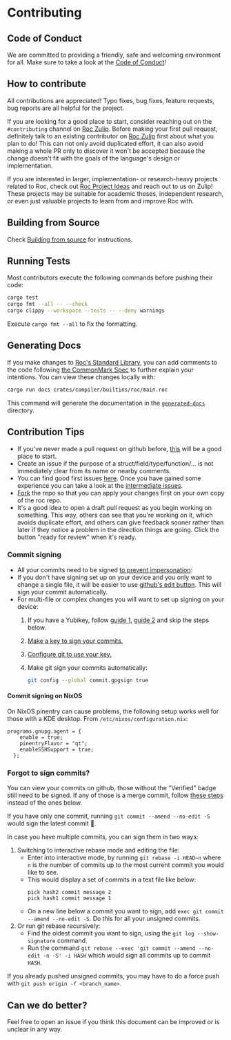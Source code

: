 # Contributing

## Code of Conduct

We are committed to providing a friendly, safe and welcoming environment for all. Make sure to take a look at the [Code of Conduct](CODE_OF_CONDUCT.md)!

## How to contribute

All contributions are appreciated! Typo fixes, bug fixes, feature requests,
bug reports are all helpful for the project.

If you are looking for a good place to start, consider reaching out on the `#contributing` channel on [Roc Zulip][roc-zulip].
Before making your first pull request, definitely talk to an existing contributor on [Roc Zulip][roc-zulip] first about what you plan to do! This can not only avoid duplicated effort, it can also avoid making a whole PR only to discover it won't be accepted because the change doesn't fit with the goals of the language's design or implementation.

If you are interested in larger, implementation- or research-heavy projects
related to Roc, check out [Roc Project Ideas][project-ideas] and reach out to us
on Zulip! These projects may be suitable for academic theses, independent
research, or even just valuable projects to learn from and improve Roc with.

## Building from Source

Check [Building from source](BUILDING_FROM_SOURCE.md) for instructions.

## Running Tests

Most contributors execute the following commands before pushing their code:

```sh
cargo test
cargo fmt --all -- --check
cargo clippy --workspace --tests -- --deny warnings
```

Execute `cargo fmt --all` to fix the formatting.

## Generating Docs

If you make changes to [Roc's Standard Library](https://www.roc-lang.org/builtins/Str), you can add comments to the code following [the CommonMark Spec](https://spec.commonmark.org/current/) to further explain your intentions. You can view these changes locally with:

```sh
cargo run docs crates/compiler/builtins/roc/main.roc
```

This command will generate the documentation in the [`generated-docs`](generated-docs) directory.

## Contribution Tips

- If you've never made a pull request on github before, [this](https://www.freecodecamp.org/news/how-to-make-your-first-pull-request-on-github-3/) will be a good place to start.
- Create an issue if the purpose of a struct/field/type/function/... is not immediately clear from its name or nearby comments.
- You can find good first issues [here][good-first-issues]. Once you have gained some experience you can take a look at the [intermediate issues](https://github.com/roc-lang/roc/issues?q=is%3Aopen+is%3Aissue+label%3A%22intermediate+issue%22).
- [Fork](https://github.com/roc-lang/roc/fork) the repo so that you can apply your changes first on your own copy of the roc repo.
- It's a good idea to open a draft pull request as you begin working on something. This way, others can see that you're working on it, which avoids duplicate effort, and others can give feedback sooner rather than later if they notice a problem in the direction things are going. Click the button "ready for review" when it's ready.

### Commit signing

- All your commits need to be signed [to prevent impersonation](https://dev.to/martiliones/how-i-got-linus-torvalds-in-my-contributors-on-github-3k4g):
- If you don't have signing set up on your device and you only want to change a single file, it will be easier to use [github's edit button](https://docs.github.com/en/repositories/working-with-files/managing-files/editing-files). This will sign your commit automatically.
- For multi-file or complex changes you will want to set up signing on your device:
  1. If you have a Yubikey, follow [guide 1](https://dev.to/paulmicheli/using-your-yubikey-to-get-started-with-gpg-3h4k), [guide 2](https://dev.to/paulmicheli/using-your-yubikey-for-signed-git-commits-4l73) and skip the steps below.
  2. [Make a key to sign your commits.](https://docs.github.com/en/authentication/managing-commit-signature-verification/generating-a-new-gpg-key)
  3. [Configure git to use your key.](https://docs.github.com/en/authentication/managing-commit-signature-verification/telling-git-about-your-signing-key)
  4. Make git sign your commits automatically:

     ```sh
     git config --global commit.gpgsign true
     ```

#### Commit signing on NixOS

On NixOS pinentry can cause problems, the following setup works well for those with a KDE desktop. From `/etc/nixos/configuration.nix`:
```
programs.gnupg.agent = {
    enable = true;
    pinentryFlavor = "qt";
    enableSSHSupport = true;
  };
```

### Forgot to sign commits?

You can view your commits on github, those without the "Verified" badge still need to be signed.
If any of those is a merge commit, follow [these steps](https://stackoverflow.com/a/9958215/4200103) instead of the ones below.

If you have only one commit, running `git commit --amend --no-edit -S` would sign the latest commit 🚀.

In case you have multiple commits, you can sign them in two ways:
 1. Switching to interactive rebase mode and editing the file:
       - Enter into interactive mode, by running `git rebase -i HEAD~n` where `n` is the number of commits up to the most current commit you would like to see.
       - This would display a set of commits in a text file like below:
           ```
           pick hash2 commit message 2
           pick hash1 commit message 1
           ```
       - On a new line below a commit you want to sign, add `exec git commit --amend --no-edit -S`. Do this for all your unsigned commits.
 2. Or run git rebase recursively:
       - Find the oldest commit you want to sign, using the `git log --show-signature` command. 
       - Run the command `git rebase --exec 'git commit --amend --no-edit -n -S' -i HASH` which would sign all commits up to commit `HASH`.

If you already pushed unsigned commits, you may have to do a force push with `git push origin -f <branch_name>`.

## Can we do better?

Feel free to open an issue if you think this document can be improved or is unclear in any way.

[roc-zulip]: https://roc.zulipchat.com
[good-first-issues]: https://github.com/roc-lang/roc/issues?q=is%3Aopen+is%3Aissue+label%3A%22good+first+issue%22
[project-ideas]: https://docs.google.com/document/d/1mMaxIi7vxyUyNAUCs98d68jYj6C9Fpq4JIZRU735Kwg/edit?usp=sharing
